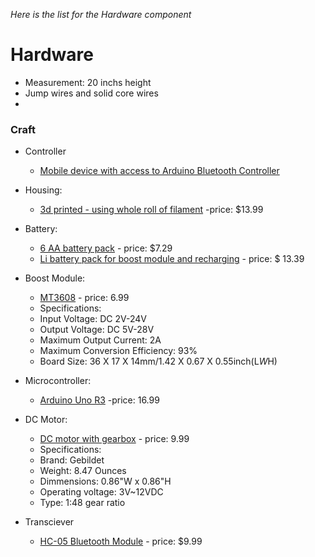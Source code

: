 *Here is the list for the Hardware component*
# Hardware
* Measurement: 20 inchs height
* Jump wires and solid core wires
* 

### Craft
* Controller
  * [Mobile device with access to Arduino Bluetooth Controller](https://play.google.com/store/apps/details?id=com.giristudio.hc05.bluetooth.arduino.control&pcampaignid=web_share)
* Housing:
  * [3d printed - using whole roll of filament](https://www.amazon.com/ELEGOO-Filament-Dimensional-Accuracy-Cardboard/dp/B0BM739JRF/ref=sr_1_6?crid=S082LBTDFS9X&dib=eyJ2IjoiMSJ9.5tLCeQfwKQ0teRv7IBpBXGuYVv1TVcVi7GvdBKkLsCOjqJKBmr_rc1za0Cv1Wj3zPQ6BVijdqY501zf7J_vsSp6MZnOHxqlu5eIhVSEnRINLncWLwebJuXzSrJXjowoOJaviXszQeSv5r-P54zHChjinO9ebXMy5IJIcaRS9kHPyZHj3oLpKmHNlt7XgBgwdCLEO5dIdYJ6WMognhub_wd4g2OLAWM28DWHVKiZwRvI.x7qIT35L-8LQMn4EGlD3eTikHKIu7VbsKsaq4K_jLuA&dib_tag=se&keywords=3d+printer+filament&qid=1734471831&sprefix=filament+filament%2Caps%2C150&sr=8-6) -price: $13.99
* Battery:
  * [6 AA battery pack](https://www.amazon.com/Coppertop-Batteries-Ingredients-Long-lasting-Household/dp/B000IZQO7U/ref=sr_1_5?crid=3S5BAUE5T7FSU&dib=eyJ2IjoiMSJ9.bVDHrtnE9UWilTlB-nv1XPqOW_2BDVUEJAEK28lWbTuaiL71894bdpP0XYxlj_vID5C_zfwT1bF6L3mKBXlIyW3kojX1ZYcHiT7zt7BQaV8MR6JHBxYa90mEUo6VvDsiIfUs9aTfEpzmkrjT6YI7IaC7wXuHxjVbNWjanX6I24y7ykyRreWgHYHZ5WsinXlBK6gRiPJXtMm2Xaowu4z8N3MyIWJHOAie_tYzmduR1efr0OpEaQ59lOj5OWdVEMoO5N7pcDWpGtNTZR4efWcbubhGzmP2YwOmZz-aSOGLIZWuwP4O3QzqMjZdtU8kmKVrst6XmG6TjuhfJbPdU6CckaZg4eR4kizAjvweMGfL07rhEMUo6nyqGOw9i-e9cDu3tjUOpoN8z5jfEgDih04IlWrm1SeELYKUgtpSagr4tzCYxHZKjLGZWWvSJxzJ3fp1.f9kQ39cQRXraN2hrCwe6LfqLKqh21wOLXnFJGFakTjE&dib_tag=se&keywords=6%2Baa%2Bbattery&qid=1734471991&sprefix=%2Caps%2C141&sr=8-5&th=1) - price: $7.29
  * [Li battery pack for boost module and recharging](https://www.amazon.com/Replacement-Bluetooth-Controller-Generation-Playstation-4/dp/B07K8C6HGT/ref=sr_1_9?dib=eyJ2IjoiMSJ9.QxaPkV_4z410LFqhiLNiPWAU3djl3-SAelRUanhksM_aYPck2aOoRgtP4uLDkBtDijTd8r_ZiwP0CZMcxLyp7YI6b4zkJpu4lKw7NohUHlcakQTjQXaVSnC6LeNH2PHvHyPLyEtM5bXEg-oYPN4kAUoL2kuMvZzSFwGjpee9Lry3cMlJuXlmdjLnzCuk9LzWmK34kcKb5jie_E-4ypsfSNfBpZf0Bz8TbmrL6cczIs4.UvVvz6K0k32QPR3aFHlU7NhBFjVZURl4Nn1q62caquk&dib_tag=se&hvadid=178362145328&hvdev=c&hvlocphy=9003469&hvnetw=g&hvqmt=e&hvrand=14561468711904660820&hvtargid=kwd-131519055404&hydadcr=26646_9642606&keywords=ps4%2Bcontroller%2Bbattery%2Breplacement&qid=1734471889&sr=8-9&th=1) - price: $ 13.39
    
* Boost Module:
  * [MT3608](https://www.amazon.com/Converter-Adjustable-Voltage-Regulator-Compatible/dp/B089JYBF25/ref=sr_1_3?crid=ORWSACQKH7H5&dib=eyJ2IjoiMSJ9.WNfCvDI2KTObw8UZL1lP22U6KWr-DG32yKm5sMAK9ttqrXu_8-1J7B9kApRQsSHGXsNB_sVTXnLKN6D_5CFmJG2MgGYrd6RELAe14qba-sbuYeU3Ya_em107-8qaYuaTQ4d3hMbptA4pGAlpTfmoMjLKaAXJgWyGRv_nNaPk_ksoUg1urP0qurn1qbhbalCBg9L--nK7F1EQXNn9zSmrG4bMH_7by8B0z0_aqOJOTPg.pC7_5kNRsyBnNrZGMdhrUxU4wJvk5uA54wgkpqVjzxo&dib_tag=se&keywords=Mt3608&qid=1734472139&sprefix=mt3608%2Caps%2C137&sr=8-3) - price: 6.99
   * Specifications:
    * Input Voltage: DC 2V-24V
    * Output Voltage: DC 5V-28V
    * Maximum Output Current: 2A
    * Maximum Conversion Efficiency: 93%
    * Board Size: 36 X 17 X 14mm/1.42 X 0.67 X 0.55inch(L*W*H) 
* Microcontroller:
  * [Arduino Uno R3](Datasheets/ArduinoR3-datasheet.pdf) -price: 16.99
* DC Motor:
   * [DC motor with gearbox](https://www.amazon.com/dp/B08CMPBXNL?ref=ppx_yo2ov_dt_b_fed_asin_title&th=1) - price: 9.99
    * Specifications:
     *  Brand: 	‎Gebildet
     * Weight: 8.47 Ounces
     * Dimmensions: 0.86"W x 0.86"H
     * Operating voltage: 3V~12VDC
     * Type: 1:48 gear ratio
* Transciever
   * [HC-05 Bluetooth Module](Datasheets/HC-05_Datasheet.pdf) - price: $9.99
  
